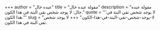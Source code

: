 +++
author = "عبده خال"
title = "مقولة عبده خال"
description = "مقولة عبده خال: لا يوجد شخص نقي البتة في هذا الكون."
quote = '''لا يوجد شخص نقي البتة في هذا الكون.'''
slug = "لا-يوجد-شخص-نقي-البتة-في-هذا-الكون"
+++
لا يوجد شخص نقي البتة في هذا الكون.
